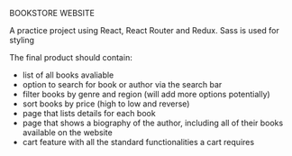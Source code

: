 BOOKSTORE WEBSITE

A practice project using React, React Router and Redux. Sass is used for styling

The final product should contain:

- list of all books avaliable
- option to search for book or author via the search bar
- filter books by genre and region (will add more options potentially)
- sort books by price (high to low and reverse)
- page that lists details for each book
- page that shows a biography of the author, including all of their books available on the website
- cart feature with all the standard functionalities a cart requires
